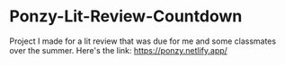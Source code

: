 # Ponzy-Lit-Review-Countdown

Project I made for a lit review that was due for me and some classmates over the summer. Here's the link: https://ponzy.netlify.app/
